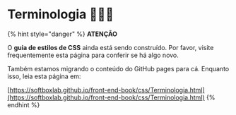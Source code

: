 # Terminologia 👩🏼‍🏫

{% hint style="danger" %}
**ATENÇÃO**

O **guia de estilos de CSS** ainda está sendo construído. Por favor, visite frequentemente esta página para conferir se há algo novo.

Também estamos migrando o conteúdo do GitHub pages para cá. Enquanto isso, leia esta página em:

[https://softboxlab.github.io/front-end-book/css/Terminologia.html](https://softboxlab.github.io/front-end-book/css/Terminologia.html)
{% endhint %}

